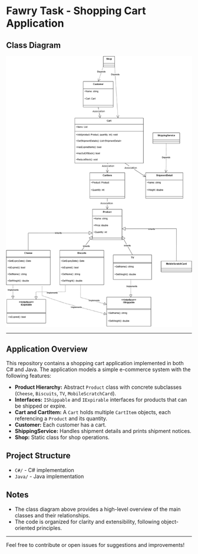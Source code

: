 # Fawry Task - Shopping Cart Application

## Class Diagram

![Class Diagram](./ClassDiagram.png)

---

## Application Overview

This repository contains a shopping cart application implemented in both C# and Java. The application models a simple e-commerce system with the following features:

- **Product Hierarchy:** Abstract `Product` class with concrete subclasses (`Cheese`, `Biscuits`, `TV`, `MobileScratchCard`).
- **Interfaces:** `IShippable` and `IExpirable` interfaces for products that can be shipped or expire.
- **Cart and CartItem:** A `Cart` holds multiple `CartItem` objects, each referencing a `Product` and its quantity.
- **Customer:** Each customer has a cart.
- **ShippingService:** Handles shipment details and prints shipment notices.
- **Shop:** Static class for shop operations.

## Project Structure

- `C#/` - C# implementation
- `Java/` - Java implementation

## Notes
- The class diagram above provides a high-level overview of the main classes and their relationships.
- The code is organized for clarity and extensibility, following object-oriented principles.

---

Feel free to contribute or open issues for suggestions and improvements! 
